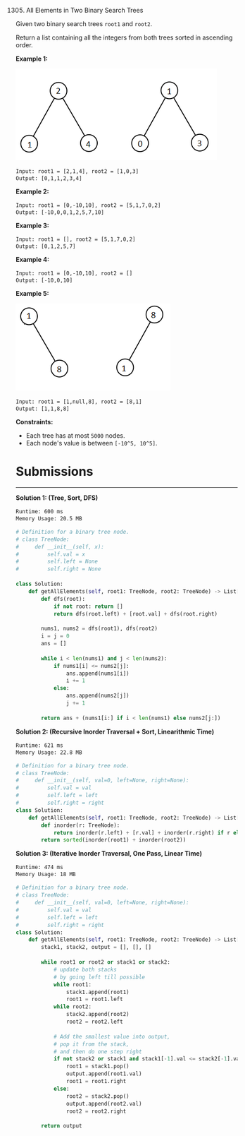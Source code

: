 1305. All Elements in Two Binary Search Trees

Given two binary search trees `root1` and `root2`.

Return a list containing all the integers from both trees sorted in ascending order.

 

**Example 1:**

![1305_q2-e1.png](img/1305_q2-e1.png)
```
Input: root1 = [2,1,4], root2 = [1,0,3]
Output: [0,1,1,2,3,4]
```

**Example 2:**
```
Input: root1 = [0,-10,10], root2 = [5,1,7,0,2]
Output: [-10,0,0,1,2,5,7,10]
```

**Example 3:**
```
Input: root1 = [], root2 = [5,1,7,0,2]
Output: [0,1,2,5,7]
```

**Example 4:**
```
Input: root1 = [0,-10,10], root2 = []
Output: [-10,0,10]
```

**Example 5:**

![1305_q2-e5-.png](img/1305_q2-e5-.png)
```
Input: root1 = [1,null,8], root2 = [8,1]
Output: [1,1,8,8]
```

**Constraints:**

* Each tree has at most `5000` nodes.
* Each node's value is between `[-10^5, 10^5]`.

# Submissions
---
**Solution 1: (Tree, Sort, DFS)**
```
Runtime: 600 ms
Memory Usage: 20.5 MB
```
```python
# Definition for a binary tree node.
# class TreeNode:
#     def __init__(self, x):
#         self.val = x
#         self.left = None
#         self.right = None

class Solution:
    def getAllElements(self, root1: TreeNode, root2: TreeNode) -> List[int]:
        def dfs(root):
            if not root: return []
            return dfs(root.left) + [root.val] + dfs(root.right)
        
        nums1, nums2 = dfs(root1), dfs(root2)
        i = j = 0
        ans = []
        
        while i < len(nums1) and j < len(nums2):
            if nums1[i] <= nums2[j]:
                ans.append(nums1[i])
                i += 1
            else:
                ans.append(nums2[j])
                j += 1
                
        return ans + (nums1[i:] if i < len(nums1) else nums2[j:])
```

**Solution 2: (Recursive Inorder Traversal + Sort, Linearithmic Time)**
```
Runtime: 621 ms
Memory Usage: 22.8 MB
```
```python
# Definition for a binary tree node.
# class TreeNode:
#     def __init__(self, val=0, left=None, right=None):
#         self.val = val
#         self.left = left
#         self.right = right
class Solution:
    def getAllElements(self, root1: TreeNode, root2: TreeNode) -> List[int]:
        def inorder(r: TreeNode):
            return inorder(r.left) + [r.val] + inorder(r.right) if r else []
        return sorted(inorder(root1) + inorder(root2))
```

**Solution 3: (Iterative Inorder Traversal, One Pass, Linear Time)**
```
Runtime: 474 ms
Memory Usage: 18 MB
```
```python
# Definition for a binary tree node.
# class TreeNode:
#     def __init__(self, val=0, left=None, right=None):
#         self.val = val
#         self.left = left
#         self.right = right
class Solution:
    def getAllElements(self, root1: TreeNode, root2: TreeNode) -> List[int]:
        stack1, stack2, output = [], [], []
        
        while root1 or root2 or stack1 or stack2:
            # update both stacks
            # by going left till possible
            while root1:
                stack1.append(root1)
                root1 = root1.left
            while root2:
                stack2.append(root2)
                root2 = root2.left

            # Add the smallest value into output,
            # pop it from the stack,
            # and then do one step right
            if not stack2 or stack1 and stack1[-1].val <= stack2[-1].val:
                root1 = stack1.pop()
                output.append(root1.val)
                root1 = root1.right
            else:
                root2 = stack2.pop()
                output.append(root2.val)   
                root2 = root2.right

        return output
```
